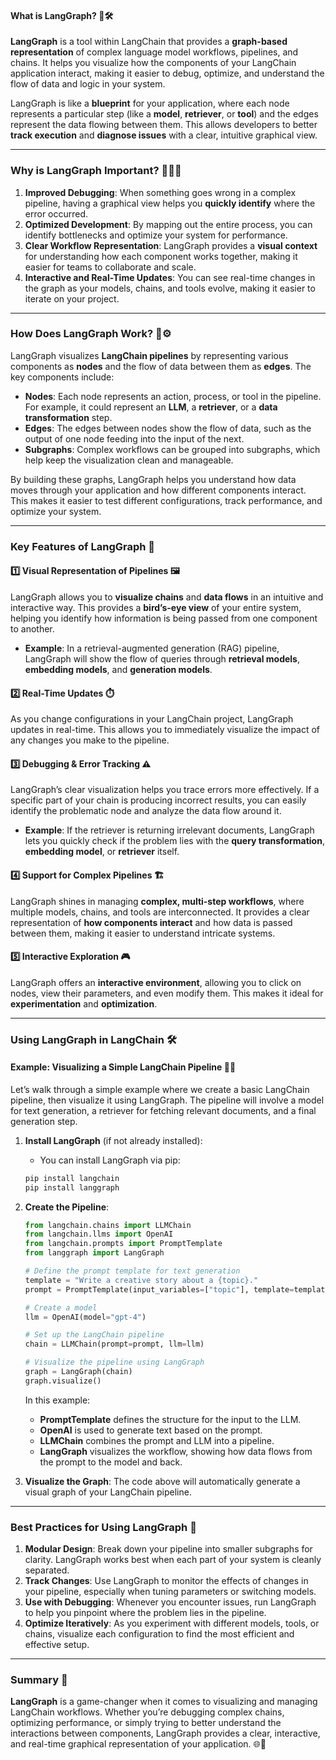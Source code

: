 
#### What is **LangGraph**? 🧠🛠️
**LangGraph** is a tool within LangChain that provides a **graph-based representation** of complex language model workflows, pipelines, and chains. It helps you visualize how the components of your LangChain application interact, making it easier to debug, optimize, and understand the flow of data and logic in your system.

LangGraph is like a **blueprint** for your application, where each node represents a particular step (like a **model**, **retriever**, or **tool**) and the edges represent the data flowing between them. This allows developers to better **track execution** and **diagnose issues** with a clear, intuitive graphical view.

---

### Why is **LangGraph** Important? 🧐🧑‍💻

1. **Improved Debugging**: When something goes wrong in a complex pipeline, having a graphical view helps you **quickly identify** where the error occurred.
2. **Optimized Development**: By mapping out the entire process, you can identify bottlenecks and optimize your system for performance.
3. **Clear Workflow Representation**: LangGraph provides a **visual context** for understanding how each component works together, making it easier for teams to collaborate and scale.
4. **Interactive and Real-Time Updates**: You can see real-time changes in the graph as your models, chains, and tools evolve, making it easier to iterate on your project.

---

### How Does **LangGraph** Work? 🧩⚙️

LangGraph visualizes **LangChain pipelines** by representing various components as **nodes** and the flow of data between them as **edges**. The key components include:

- **Nodes**: Each node represents an action, process, or tool in the pipeline. For example, it could represent an **LLM**, a **retriever**, or a **data transformation** step.
- **Edges**: The edges between nodes show the flow of data, such as the output of one node feeding into the input of the next.
- **Subgraphs**: Complex workflows can be grouped into subgraphs, which help keep the visualization clean and manageable.

By building these graphs, LangGraph helps you understand how data moves through your application and how different components interact. This makes it easier to test different configurations, track performance, and optimize your system.

---

### Key Features of **LangGraph** 🌟

#### 1️⃣ **Visual Representation of Pipelines** 🖼️
LangGraph allows you to **visualize chains** and **data flows** in an intuitive and interactive way. This provides a **bird’s-eye view** of your entire system, helping you identify how information is being passed from one component to another.

- **Example**: In a retrieval-augmented generation (RAG) pipeline, LangGraph will show the flow of queries through **retrieval models**, **embedding models**, and **generation models**.

#### 2️⃣ **Real-Time Updates** ⏱️
As you change configurations in your LangChain project, LangGraph updates in real-time. This allows you to immediately visualize the impact of any changes you make to the pipeline.

#### 3️⃣ **Debugging & Error Tracking** ⚠️
LangGraph’s clear visualization helps you trace errors more effectively. If a specific part of your chain is producing incorrect results, you can easily identify the problematic node and analyze the data flow around it.

- **Example**: If the retriever is returning irrelevant documents, LangGraph lets you quickly check if the problem lies with the **query transformation**, **embedding model**, or **retriever** itself.

#### 4️⃣ **Support for Complex Pipelines** 🏗️
LangGraph shines in managing **complex, multi-step workflows**, where multiple models, chains, and tools are interconnected. It provides a clear representation of **how components interact** and how data is passed between them, making it easier to understand intricate systems.

#### 5️⃣ **Interactive Exploration** 🎮
LangGraph offers an **interactive environment**, allowing you to click on nodes, view their parameters, and even modify them. This makes it ideal for **experimentation** and **optimization**.

---

### Using **LangGraph** in LangChain 🛠️

#### Example: Visualizing a Simple LangChain Pipeline 🧑‍💻

Let’s walk through a simple example where we create a basic LangChain pipeline, then visualize it using LangGraph. The pipeline will involve a model for text generation, a retriever for fetching relevant documents, and a final generation step.

1. **Install LangGraph** (if not already installed):
   - You can install LangGraph via pip:

   ```bash
   pip install langchain
   pip install langgraph
   ```

2. **Create the Pipeline**:
   ```python
   from langchain.chains import LLMChain
   from langchain.llms import OpenAI
   from langchain.prompts import PromptTemplate
   from langgraph import LangGraph

   # Define the prompt template for text generation
   template = "Write a creative story about a {topic}."
   prompt = PromptTemplate(input_variables=["topic"], template=template)

   # Create a model
   llm = OpenAI(model="gpt-4")

   # Set up the LangChain pipeline
   chain = LLMChain(prompt=prompt, llm=llm)

   # Visualize the pipeline using LangGraph
   graph = LangGraph(chain)
   graph.visualize()
   ```

   In this example:
   - **PromptTemplate** defines the structure for the input to the LLM.
   - **OpenAI** is used to generate text based on the prompt.
   - **LLMChain** combines the prompt and LLM into a pipeline.
   - **LangGraph** visualizes the workflow, showing how data flows from the prompt to the model and back.

3. **Visualize the Graph**: The code above will automatically generate a visual graph of your LangChain pipeline.

---

### Best Practices for Using **LangGraph** 🔧

1. **Modular Design**: Break down your pipeline into smaller subgraphs for clarity. LangGraph works best when each part of your system is cleanly separated.
2. **Track Changes**: Use LangGraph to monitor the effects of changes in your pipeline, especially when tuning parameters or switching models.
3. **Use with Debugging**: Whenever you encounter issues, run LangGraph to help you pinpoint where the problem lies in the pipeline.
4. **Optimize Iteratively**: As you experiment with different models, tools, or chains, visualize each configuration to find the most efficient and effective setup.

---

### Summary 🌟
**LangGraph** is a game-changer when it comes to visualizing and managing LangChain workflows. Whether you’re debugging complex chains, optimizing performance, or simply trying to better understand the interactions between components, LangGraph provides a clear, interactive, and real-time graphical representation of your application. 🌐🚀

